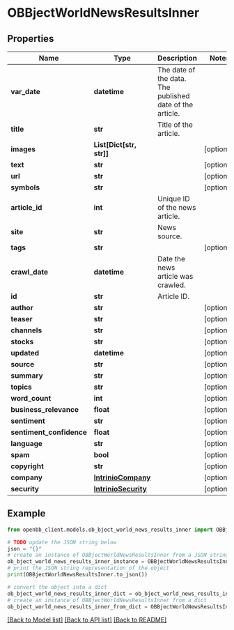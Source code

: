 # OBBjectWorldNewsResultsInner


## Properties

Name | Type | Description | Notes
------------ | ------------- | ------------- | -------------
**var_date** | **datetime** | The date of the data. The published date of the article. | 
**title** | **str** | Title of the article. | 
**images** | **List[Dict[str, str]]** |  | [optional] 
**text** | **str** |  | [optional] 
**url** | **str** |  | [optional] 
**symbols** | **str** |  | [optional] 
**article_id** | **int** | Unique ID of the news article. | 
**site** | **str** | News source. | 
**tags** | **str** |  | [optional] 
**crawl_date** | **datetime** | Date the news article was crawled. | 
**id** | **str** | Article ID. | 
**author** | **str** |  | [optional] 
**teaser** | **str** |  | [optional] 
**channels** | **str** |  | [optional] 
**stocks** | **str** |  | [optional] 
**updated** | **datetime** |  | [optional] 
**source** | **str** |  | [optional] 
**summary** | **str** |  | [optional] 
**topics** | **str** |  | [optional] 
**word_count** | **int** |  | [optional] 
**business_relevance** | **float** |  | [optional] 
**sentiment** | **str** |  | [optional] 
**sentiment_confidence** | **float** |  | [optional] 
**language** | **str** |  | [optional] 
**spam** | **bool** |  | [optional] 
**copyright** | **str** |  | [optional] 
**company** | [**IntrinioCompany**](IntrinioCompany.md) |  | [optional] 
**security** | [**IntrinioSecurity**](IntrinioSecurity.md) |  | [optional] 

## Example

```python
from openbb_client.models.ob_bject_world_news_results_inner import OBBjectWorldNewsResultsInner

# TODO update the JSON string below
json = "{}"
# create an instance of OBBjectWorldNewsResultsInner from a JSON string
ob_bject_world_news_results_inner_instance = OBBjectWorldNewsResultsInner.from_json(json)
# print the JSON string representation of the object
print(OBBjectWorldNewsResultsInner.to_json())

# convert the object into a dict
ob_bject_world_news_results_inner_dict = ob_bject_world_news_results_inner_instance.to_dict()
# create an instance of OBBjectWorldNewsResultsInner from a dict
ob_bject_world_news_results_inner_from_dict = OBBjectWorldNewsResultsInner.from_dict(ob_bject_world_news_results_inner_dict)
```
[[Back to Model list]](../README.md#documentation-for-models) [[Back to API list]](../README.md#documentation-for-api-endpoints) [[Back to README]](../README.md)


